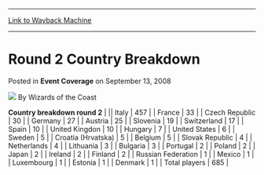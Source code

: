 
---
[Link to Wayback Machine](https://web.archive.org/web/20211021043332/https://magic.wizards.com/en/articles/archive/event-coverage/round-2-country-breakdown-2008-09-13)

[_metadata_:author]:- "Wizards of the Coast"
[_metadata_:description]:- "Country breakdown round 2 Italy457France33Czech Republic30Germany27Austria25Slovenia19Switzerland17Spain10United Kingdon10Hungary7United States6Sweden5Croatia (Hrvatska)5Belgium5Slovak Republic4Netherlands4Lithuania3Bulgaria3Portugal2Poland2Japan2Ireland2Finland2Russian Federation1Mexico1Luxembourg1Estonia1Denmark1Total players685"
[_metadata_:generator]:- "Drupal 7 (http://drupal.org)"
[_metadata_:node]:- "480366"
[_metadata_:publish_date]:- "2008-09-13"
[_metadata_:source]:- "div-main-content"
[_metadata_:title]:- "Round 2 Country Breakdown"
[_metadata_:wayback_capture_timestamp]:- "2021-10-21 04:33:32"
[_metadata_:wayback_raw_url]:- "https://web.archive.org/web/20211021043332id_/https://magic.wizards.com/en/articles/archive/event-coverage/round-2-country-breakdown-2008-09-13"
[_metadata_:wayback_url]:- "https://magic.wizards.com/en/articles/archive/event-coverage/round-2-country-breakdown-2008-09-13"
---


Round 2 Country Breakdown
=========================



 Posted in **Event Coverage**
 on September 13, 2008 






![](https://media.magic.wizards.com/styles/auth_small/public/images/person/wizards_author.jpg)
By Wizards of the Coast













 **Country breakdown round 2** |  || Italy | 457 |
| France | 33 |
| Czech Republic | 30 |
| Germany | 27 |
| Austria | 25 |
| Slovenia | 19 |
| Switzerland | 17 |
| Spain | 10 |
| United Kingdon | 10 |
| Hungary | 7 |
| United States | 6 |
| Sweden | 5 |
| Croatia (Hrvatska) | 5 |
| Belgium | 5 |
| Slovak Republic | 4 |
| Netherlands | 4 |
| Lithuania | 3 |
| Bulgaria | 3 |
| Portugal | 2 |
| Poland | 2 |
| Japan | 2 |
| Ireland | 2 |
| Finland | 2 |
| Russian Federation | 1 |
| Mexico | 1 |
| Luxembourg | 1 |
| Estonia | 1 |
| Denmark | 1 |
| Total players | 685 |







